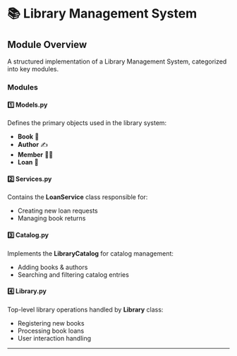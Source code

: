 # 📚 Library Management System

## **Module Overview**
A structured implementation of a Library Management System, categorized into key modules.

### **Modules**
#### 1️⃣ **Models.py**
Defines the primary objects used in the library system:
- **Book** 📖
- **Author** ✍️
- **Member** 🧑‍🎓
- **Loan** 🔄

#### 2️⃣ **Services.py**
Contains the **LoanService** class responsible for:
- Creating new loan requests
- Managing book returns

#### 3️⃣ **Catalog.py**
Implements the **LibraryCatalog** for catalog management:
- Adding books & authors
- Searching and filtering catalog entries

#### 4️⃣ **Library.py**
Top-level library operations handled by **Library** class:
- Registering new books
- Processing book loans
- User interaction handling

---